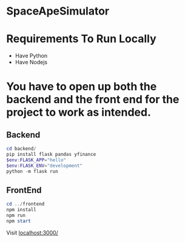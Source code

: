 # SpaceApeSimulator

# Requirements To Run Locally

- Have Python
- Have Nodejs

# You have to open up both the backend and the front end for the project to work as intended.

## Backend

```ps1
cd backend/
pip install flask pandas yfinance
$env:FLASK_APP="hello"
$env:FLASK_ENV="development"
python -m flask run
```

## FrontEnd

```ps1
cd ../frontend
npm install
npm run
npm start
```

Visit [localhost:3000/](https://localhost:3000/)

